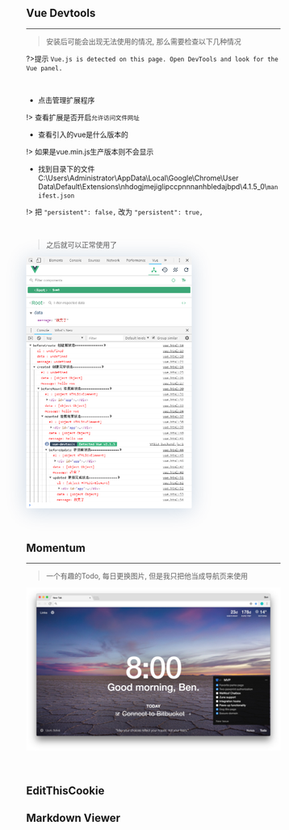 
## Vue Devtools
---

> 安装后可能会出现无法使用的情况, 那么需要检查以下几种情况

?>提示 `Vue.js is detected on this page. Open DevTools and look for the Vue panel.`

<br>

- 点击管理扩展程序

!> 查看扩展是否开启`允许访问文件网址`

- 查看引入的vue是什么版本的

!> 如果是vue.min.js生产版本则不会显示

- 找到目录下的文件 C:\Users\Administrator\AppData\Local\Google\Chrome\User Data\Default\Extensions\nhdogjmejiglipccpnnnanhbledajbpd\4.1.5_0\\`manifest.json`

!>  把 `"persistent": false,` 改为 `"persistent": true,`

<br>

> 之后就可以正常使用了

<img src="img/vue.png" style="width: 65%; border-radius: 3px; box-shadow: 0 5px 40px 0px rgba(0,64,128,.2);">

<br>
<br>
<br>

## Momentum
---

> 一个有趣的Todo, 每日更换图片, 但是我只把他当成导航页来使用

<img src="img/momentum.jpg">

<br>
<br>
<br>

## EditThisCookie

## Markdown Viewer